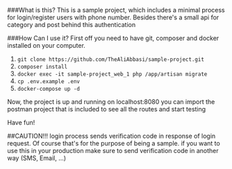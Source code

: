 ###What is this?
This is a sample project, which includes a minimal process for login/register users with phone number. Besides there's a small api for category and post behind this authentication

###How Can I use it?
First off you need to have git, composer and docker installed on your computer.
1. ```git clone https://github.com/TheAliAbbasi/sample-project.git```
2. ```composer install```
3. ```docker exec -it sample-project_web_1 php /app/artisan migrate```
4. ```cp .env.example .env```
5. ```docker-compose up -d```

Now, the project is up and running on localhost:8080
you can import the postman project that is included to see all the routes and start testing

Have fun!

##CAUTION!!!
login process sends verification code in response of login request. Of course that's for the purpose of being a sample. if you want to use this in your production make sure to send verification code in another way (SMS, Email, ...)

